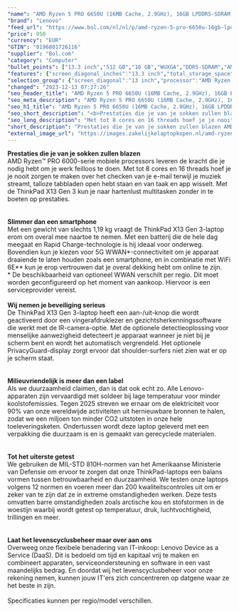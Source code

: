 ```yaml
---
"name": "AMD Ryzen 5 PRO 6650U (16MB Cache, 2.9GHz), 16GB LPDDR5-SDRAM, 512GB SSD, 33.8 cm (13.3\") WUXGA 1920 x 1200 IPS, AMD Radeon 660M, WLAN, 4G, Webcam, Windows 11 Pro 64-bit"
"brand": "Lenovo"
"feed_url": "https://www.bol.com/nl/nl/p/amd-ryzen-5-pro-6650u-16gb-lpddr5-sdram-512gb-ssd-33-8-cm-wuxga-1920-x-1200-ips-amd-radeon-660m-wlan-4g-webcam-windows-11-pro-64-bit/9300000148452112"
"price": 950
"currency": "EUR"
"GTIN": "0196801726116"
"supplier": "Bol.com"
"category": "Computer"
"bullet_points": ["13.3 inch","512 GB","16 GB","WUXGA","DDR5-SDRAM","AMD Radeon Graphics","Windows"]
"features": {"screen_diagonal_inches":"13.3 inch","total_storage_space":"512 GB","memory_size":"16 GB","graphics":"WUXGA","memory_type":"DDR5-SDRAM","graphics_card":"AMD Radeon Graphics","operating_system":"Windows"}
"selection_group": {"screen_diagonal":"13 inch","processor":"AMD Ryzen 5","changed_price_past_3_days":false}
"changed": "2023-12-13 07:27:26"
"seo_header_title": "AMD Ryzen 5 PRO 6650U (16MB Cache, 2.9GHz), 16GB LPDDR5-SDRAM, 512GB SSD, 33.8 cm (13.3\") WUXGA 1920 x 1200 IPS, AMD Radeon 660M, WLAN, 4G, Webcam, Windows 11 Pro 64-bit"
"seo_meta_description": "AMD Ryzen 5 PRO 6650U (16MB Cache, 2.9GHz), 16GB LPDDR5-SDRAM, 512GB SSD, 33.8 cm (13.3\") WUXGA 1920 x 1200 IPS, AMD Radeon 660M, WLAN, 4G, Webcam, Windows 11 Pro 64-bit"
"seo_h1_title": "AMD Ryzen 5 PRO 6650U (16MB Cache, 2.9GHz), 16GB LPDDR5-SDRAM, 512GB SSD, 33.8 cm (13.3\") WUXGA 1920 x 1200 IPS, AMD Radeon 660M, WLAN, 4G, Webcam, Windows 11 Pro 64-bit"
"seo_short_description": "<b>Prestaties die je van je sokken zullen blazen</b> <br /> AMD Ryzen™ PRO 6000-serie mobiele processors leveren de kracht die je nodig hebt om je werk feilloos te doen."
"seo_long_description": "Met tot 8 cores en 16 threads hoef je je nooit zorgen te maken over het checken van je e-mail terwijl je muziek streamt, talloze tabbladen open hebt staan en van taak en app wisselt. Met de ThinkPad X13 Gen 3 kun je naar hartenlust multitasken zonder in te boeten op prestaties. <br /> <br /> <br /> <b>Slimmer dan een smartphone</b> <br /> Met een gewicht van slechts 1,19 kg vraagt de ThinkPad X13 Gen 3-laptop erom om overal mee naartoe te nemen. Met een batterij die de hele dag meegaat en Rapid Charge-technologie is hij ideaal voor onderweg. Bovendien kun je kiezen voor 5G WWAN*-connectiviteit om je apparaat draaiende te laten houden zoals een smartphone, en in combinatie met WiFi 6E** kun je erop vertrouwen dat je overal dekking hebt om online te zijn. <br />* De beschikbaarheid van optioneel WWAN verschilt per regio. Dit moet worden geconfigureerd op het moment van aankoop. Hiervoor is een serviceprovider vereist. <br /> <br /> <b>Wij nemen je beveiliging serieus</b> <br /> De ThinkPad X13 Gen 3-laptop heeft een aan-/uit-knop die wordt geactiveerd door een vingerafdruklezer en gezichtsherkenningssoftware die werkt met de IR-camera-optie. Met de optionele detectieoplossing voor menselijke aanwezigheid detecteert je apparaat wanneer je niet bij je scherm bent en wordt het automatisch vergrendeld. Het optionele PrivacyGuard-display zorgt ervoor dat shoulder-surfers niet zien wat er op je scherm staat. <br /> <br /> <br /> <b>Milieuvriendelijk is meer dan een label</b> <br /> Als we duurzaamheid claimen, dan is dat ook echt zo. Alle Lenovo-apparaten zijn vervaardigd met soldeer bij lage temperatuur voor minder koolstofemissies. Tegen 2025 streven we ernaar om de elektriciteit voor 90% van onze wereldwijde activiteiten uit hernieuwbare bronnen te halen, zodat we een miljoen ton minder CO2 uitstoten in onze hele toeleveringsketen. Ondertussen wordt deze laptop geleverd met een verpakking die duurzaam is en is gemaakt van gerecyclede materialen. <br /> <br /> <br /> <b>Tot het uiterste getest</b> <br /> We gebruiken de MIL-STD 810H-normen van het Amerikaanse Ministerie van Defensie om ervoor te zorgen dat onze ThinkPad-laptops een balans vormen tussen betrouwbaarheid en duurzaamheid. We testen onze laptops volgens 12 normen en voeren meer dan 200 kwaliteitscontroles uit om er zeker van te zijn dat ze in extreme omstandigheden werken. Deze tests omvatten barre omstandigheden zoals arctische kou en stofstormen in de woestijn waarbij wordt getest op temperatuur, druk, luchtvochtigheid, trillingen en meer. <br /> <br /> <br /> <b>Laat het levenscyclusbeheer maar over aan ons</b> <br /> Overweeg onze flexibele benadering van IT-inkoop: Lenovo Device as a Service (DaaS). Dit is bedoeld om tijd en kapitaal vrij te maken en combineert apparaten, serviceondersteuning en software in een vast maandelijks bedrag. En doordat wij het levenscyclusbeheer voor onze rekening nemen, kunnen jouw IT'ers zich concentreren op datgene waar ze het beste in zijn. <br /> <br />Specificaties kunnen per regio/model verschillen."
"short_description": "Prestaties die je van je sokken zullen blazen AMD Ryzen™ PRO 6000-serie mobiele processors leveren de kracht die je nodig hebt om je werk feilloos te doen. Met tot 8 cores en 16 threads hoef je je nooit zorgen te maken over het checken van je e-mail terwijl je muziek streamt, talloze tabbladen open hebt staan en van taak en app wisselt. Met de ThinkPad X13 Gen 3 kun je naar hartenlust multitasken zonder in te boeten op prestaties. Slimmer dan een smartphone Met een gewicht van slechts 1,19 kg vraagt de ThinkPad X13 Gen 3-laptop erom om overal mee naartoe te nemen. Met een batterij die de hele dag meegaat en Rapid Charge-technologie is hij ideaal voor onderweg. Bovendien kun je kiezen voor 5G WWAN*-connectiviteit om je apparaat draaiende te laten houden zoals een smartphone, en in combinatie met WiFi 6E** kun je erop vertrouwen dat je overal dekking hebt om online te zijn. * De beschikbaarheid van optioneel WWAN verschilt per regio. Dit moet worden geconfigureerd op het moment van aankoop. Hiervoor is een serviceprovider vereist. Wij nemen je beveiliging serieus De ThinkPad X13 Gen 3-laptop heeft een aan-/uit-knop die wordt geactiveerd door een vingerafdruklezer en gezichtsherkenningssoftware die werkt met de IR-camera-optie. Met de optionele detectieoplossing voor menselijke aanwezigheid detecteert je apparaat wanneer je niet bij je scherm bent en wordt het automatisch vergrendeld. Het optionele PrivacyGuard-display zorgt ervoor dat shoulder-surfers niet zien wat er op je scherm staat. Milieuvriendelijk is meer dan een label Als we duurzaamheid claimen, dan is dat ook echt zo. Alle Lenovo-apparaten zijn vervaardigd met soldeer bij lage temperatuur voor minder koolstofemissies. Tegen 2025 streven we ernaar om de elektriciteit voor 90% van onze wereldwijde activiteiten uit hernieuwbare bronnen te halen, zodat we een miljoen ton minder CO2 uitstoten in onze hele toeleveringsketen. Ondertussen wordt deze laptop geleverd met een verpakking die duurzaam is en is gemaakt van gerecyclede materialen. Tot het uiterste getest We gebruiken de MIL-STD 810H-normen van het Amerikaanse Ministerie van Defensie om ervoor te zorgen dat onze ThinkPad-laptops een balans vormen tussen betrouwbaarheid en duurzaamheid. We testen onze laptops volgens 12 normen en voeren meer dan 200 kwaliteitscontroles uit om er zeker van te zijn dat ze in extreme omstandigheden werken. Deze tests omvatten barre omstandigheden zoals arctische kou en stofstormen in de woestijn waarbij wordt getest op temperatuur, druk, luchtvochtigheid, trillingen en meer. Laat het levenscyclusbeheer maar over aan ons Overweeg onze flexibele benadering van IT-inkoop: Lenovo Device as a Service (DaaS). Dit is bedoeld om tijd en kapitaal vrij te maken en combineert apparaten, serviceondersteuning en software in een vast maandelijks bedrag. En doordat wij het levenscyclusbeheer voor onze rekening nemen, kunnen jouw IT'ers zich concentreren op datgene waar ze het beste in zijn. Specificaties kunnen per regio/model verschillen."
"external_image_url": "https://images.zakelijkelaptopkopen.nl/amd-ryzen-5-pro-6650u-16gb-lpddr5-sdram-512gb-ssd-33-8-cm-wuxga-1920-x-1200-ips-amd-radeon-660m-wlan-4g-webcam-windows-11-pro-64-bit.webp"
---
```


<b>Prestaties die je van je sokken zullen blazen</b> <br /> AMD Ryzen™ PRO 6000-serie mobiele processors leveren de kracht die je nodig hebt om je werk feilloos te doen. Met tot 8 cores en 16 threads hoef je je nooit zorgen te maken over het checken van je e-mail terwijl je muziek streamt, talloze tabbladen open hebt staan en van taak en app wisselt. Met de ThinkPad X13 Gen 3 kun je naar hartenlust multitasken zonder in te boeten op prestaties. <br /> <br /> <br /> <b>Slimmer dan een smartphone</b> <br /> Met een gewicht van slechts 1,19 kg vraagt de ThinkPad X13 Gen 3-laptop erom om overal mee naartoe te nemen. Met een batterij die de hele dag meegaat en Rapid Charge-technologie is hij ideaal voor onderweg. Bovendien kun je kiezen voor 5G WWAN*-connectiviteit om je apparaat draaiende te laten houden zoals een smartphone, en in combinatie met WiFi 6E** kun je erop vertrouwen dat je overal dekking hebt om online te zijn. <br />* De beschikbaarheid van optioneel WWAN verschilt per regio. Dit moet worden geconfigureerd op het moment van aankoop. Hiervoor is een serviceprovider vereist. <br /> <br /> <b>Wij nemen je beveiliging serieus</b> <br /> De ThinkPad X13 Gen 3-laptop heeft een aan-/uit-knop die wordt geactiveerd door een vingerafdruklezer en gezichtsherkenningssoftware die werkt met de IR-camera-optie. Met de optionele detectieoplossing voor menselijke aanwezigheid detecteert je apparaat wanneer je niet bij je scherm bent en wordt het automatisch vergrendeld. Het optionele PrivacyGuard-display zorgt ervoor dat shoulder-surfers niet zien wat er op je scherm staat. <br /> <br /> <br /> <b>Milieuvriendelijk is meer dan een label</b> <br /> Als we duurzaamheid claimen, dan is dat ook echt zo. Alle Lenovo-apparaten zijn vervaardigd met soldeer bij lage temperatuur voor minder koolstofemissies. Tegen 2025 streven we ernaar om de elektriciteit voor 90% van onze wereldwijde activiteiten uit hernieuwbare bronnen te halen, zodat we een miljoen ton minder CO2 uitstoten in onze hele toeleveringsketen. Ondertussen wordt deze laptop geleverd met een verpakking die duurzaam is en is gemaakt van gerecyclede materialen. <br /> <br /> <br /> <b>Tot het uiterste getest</b> <br /> We gebruiken de MIL-STD 810H-normen van het Amerikaanse Ministerie van Defensie om ervoor te zorgen dat onze ThinkPad-laptops een balans vormen tussen betrouwbaarheid en duurzaamheid. We testen onze laptops volgens 12 normen en voeren meer dan 200 kwaliteitscontroles uit om er zeker van te zijn dat ze in extreme omstandigheden werken. Deze tests omvatten barre omstandigheden zoals arctische kou en stofstormen in de woestijn waarbij wordt getest op temperatuur, druk, luchtvochtigheid, trillingen en meer. <br /> <br /> <br /> <b>Laat het levenscyclusbeheer maar over aan ons</b> <br /> Overweeg onze flexibele benadering van IT-inkoop: Lenovo Device as a Service (DaaS). Dit is bedoeld om tijd en kapitaal vrij te maken en combineert apparaten, serviceondersteuning en software in een vast maandelijks bedrag. En doordat wij het levenscyclusbeheer voor onze rekening nemen, kunnen jouw IT'ers zich concentreren op datgene waar ze het beste in zijn. <br /> <br />Specificaties kunnen per regio/model verschillen.